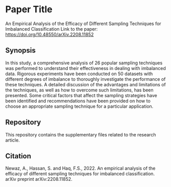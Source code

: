 
# Paper Title

An Empirical Analysis of the Efficacy of Different Sampling Techniques for Imbalanced Classification
Link to the paper: https://doi.org/10.48550/arXiv.2208.11852 


## Synopsis

In this study, a comprehensive analysis of 26 popular sampling techniques was performed to understand their effectiveness in dealing with imbalanced data. Rigorous experiments have been conducted on 50 datasets with different degrees of imbalance to thoroughly investigate the performance of these techniques. A detailed discussion of the advantages and limitations of the techniques, as well as how to overcome such limitations, has been presented. Some critical factors that affect the sampling strategies have been identified and recommendations have been provided on how to choose an appropriate sampling technique for a particular application.
## Repository

This repository contains the supplementary files related to the research article.
## Citation

Newaz, A., Hassan, S. and Haq, F.S., 2022. An empirical analysis of the efficacy of different sampling techniques for imbalanced classification. arXiv preprint arXiv:2208.11852.
